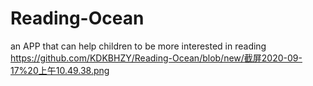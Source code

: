 # Reading-Ocean
an APP that can help children to be more interested in reading
https://github.com/KDKBHZY/Reading-Ocean/blob/new/截屏2020-09-17%20上午10.49.38.png
